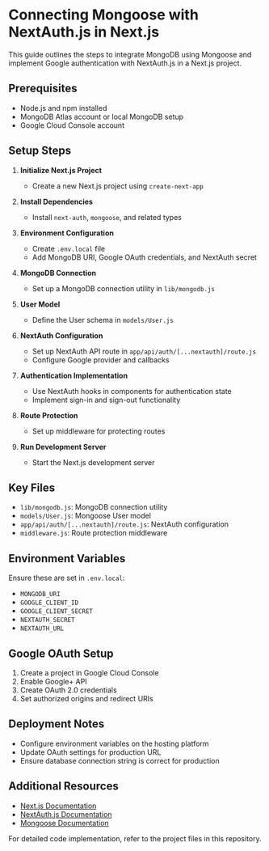 # Connecting Mongoose with NextAuth.js in Next.js

This guide outlines the steps to integrate MongoDB using Mongoose and implement Google authentication with NextAuth.js in a Next.js project.

## Prerequisites

- Node.js and npm installed
- MongoDB Atlas account or local MongoDB setup
- Google Cloud Console account

## Setup Steps

1. **Initialize Next.js Project**
   - Create a new Next.js project using `create-next-app`

2. **Install Dependencies**
   - Install `next-auth`, `mongoose`, and related types

3. **Environment Configuration**
   - Create `.env.local` file
   - Add MongoDB URI, Google OAuth credentials, and NextAuth secret

4. **MongoDB Connection**
   - Set up a MongoDB connection utility in `lib/mongodb.js`

5. **User Model**
   - Define the User schema in `models/User.js`

6. **NextAuth Configuration**
   - Set up NextAuth API route in `app/api/auth/[...nextauth]/route.js`
   - Configure Google provider and callbacks

7. **Authentication Implementation**
   - Use NextAuth hooks in components for authentication state
   - Implement sign-in and sign-out functionality

8. **Route Protection**
   - Set up middleware for protecting routes

9. **Run Development Server**
   - Start the Next.js development server

## Key Files

- `lib/mongodb.js`: MongoDB connection utility
- `models/User.js`: Mongoose User model
- `app/api/auth/[...nextauth]/route.js`: NextAuth configuration
- `middleware.js`: Route protection middleware

## Environment Variables

Ensure these are set in `.env.local`:
- `MONGODB_URI`
- `GOOGLE_CLIENT_ID`
- `GOOGLE_CLIENT_SECRET`
- `NEXTAUTH_SECRET`
- `NEXTAUTH_URL`

## Google OAuth Setup

1. Create a project in Google Cloud Console
2. Enable Google+ API
3. Create OAuth 2.0 credentials
4. Set authorized origins and redirect URIs

## Deployment Notes

- Configure environment variables on the hosting platform
- Update OAuth settings for production URL
- Ensure database connection string is correct for production

## Additional Resources

- [Next.js Documentation](https://nextjs.org/docs)
- [NextAuth.js Documentation](https://next-auth.js.org/)
- [Mongoose Documentation](https://mongoosejs.com/docs/)

For detailed code implementation, refer to the project files in this repository.
